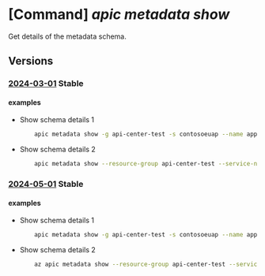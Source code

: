 # [Command] _apic metadata show_

Get details of the metadata schema.

## Versions

### [2024-03-01](/Resources/mgmt-plane/L3N1YnNjcmlwdGlvbnMve30vcmVzb3VyY2Vncm91cHMve30vcHJvdmlkZXJzL21pY3Jvc29mdC5hcGljZW50ZXIvc2VydmljZXMve30vbWV0YWRhdGFzY2hlbWFzL3t9/2024-03-01.xml) **Stable**

<!-- mgmt-plane /subscriptions/{}/resourcegroups/{}/providers/microsoft.apicenter/services/{}/metadataschemas/{} 2024-03-01 -->

#### examples

- Show schema details 1
    ```bash
        apic metadata show -g api-center-test -s contosoeuap --name approver
    ```

- Show schema details 2
    ```bash
        apic metadata show --resource-group api-center-test --service-name contoso --name "testchoices"
    ```

### [2024-05-01](/Resources/mgmt-plane/L3N1YnNjcmlwdGlvbnMve30vcmVzb3VyY2Vncm91cHMve30vcHJvdmlkZXJzL21pY3Jvc29mdC5hcGljZW50ZXIvc2VydmljZXMve30vbWV0YWRhdGFzY2hlbWFzL3t9/2024-05-01.xml) **Stable**

<!-- mgmt-plane /subscriptions/{}/resourcegroups/{}/providers/microsoft.apicenter/services/{}/metadataschemas/{} 2024-05-01 -->

#### examples

- Show schema details 1
    ```bash
        apic metadata show -g api-center-test -s contosoeuap --name approver
    ```

- Show schema details 2
    ```bash
        az apic metadata show --resource-group api-center-test --service-name contoso --name "testchoices"
    ```
